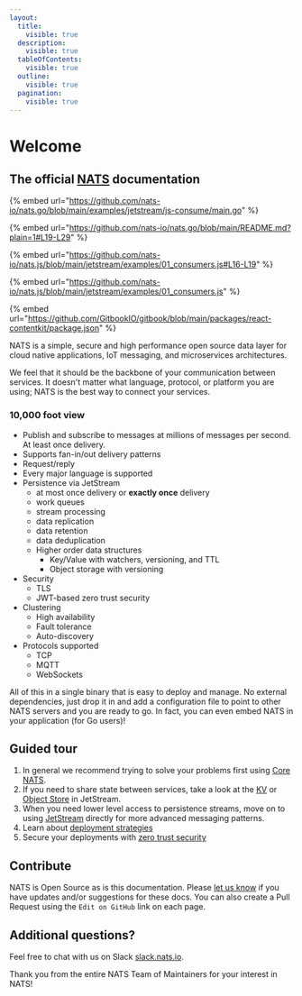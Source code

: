 ```yaml
---
layout:
  title:
    visible: true
  description:
    visible: true
  tableOfContents:
    visible: true
  outline:
    visible: true
  pagination:
    visible: true
---
```


# Welcome

## The official [NATS](https://nats.io/) documentation

{% embed url="https://github.com/nats-io/nats.go/blob/main/examples/jetstream/js-consume/main.go" %}

{% embed url="https://github.com/nats-io/nats.go/blob/main/README.md?plain=1#L19-L29" %}

{% embed url="https://github.com/nats-io/nats.js/blob/main/jetstream/examples/01_consumers.js#L16-L19" %}

{% embed url="https://github.com/nats-io/nats.js/blob/main/jetstream/examples/01_consumers.js" %}

{% embed url="https://github.com/GitbookIO/gitbook/blob/main/packages/react-contentkit/package.json" %}


NATS is a simple, secure and high performance open source data layer for cloud native applications, IoT messaging, and microservices architectures.

We feel that it should be the backbone of your communication between services. It doesn't matter what language, protocol, or platform you are using; NATS is the best way to connect your services.

### 10,000 foot view

- Publish and subscribe to messages at millions of messages per second. At least once delivery.
- Supports fan-in/out delivery patterns
- Request/reply
- Every major language is supported
- Persistence via JetStream
  - at most once delivery or **exactly once** delivery
  - work queues
  - stream processing
  - data replication
  - data retention
  - data deduplication
  - Higher order data structures
    - Key/Value with watchers, versioning, and TTL
    - Object storage with versioning
- Security
  - TLS
  - JWT-based zero trust security
- Clustering
  - High availability
  - Fault tolerance
  - Auto-discovery
- Protocols supported
  - TCP
  - MQTT
  - WebSockets

All of this in a single binary that is easy to deploy and manage. No external dependencies, just drop it in and add a configuration file to point to other NATS servers and you are ready to go. In fact, you can even embed NATS in your application (for Go users)!

## Guided tour

1. In general we recommend trying to solve your problems first using [Core NATS](./nats-concepts/core-nats/readme.md).
2. If you need to share state between services, take a look at the [KV](./nats-concepts/jetstream/key-value-store/readme.md) or [Object Store](./nats-concepts/jetstream/object-store/obj_store.md) in JetStream.
3. When you need lower level access to persistence streams, move on to using [JetStream](./nats-concepts/jetstream/readme.md) directly for more advanced messaging patterns.
4. Learn about [deployment strategies](./nats-concepts/adaptive_edge_deployment.md)
5. Secure your deployments with [zero trust security](./running-a-nats-service/configuration/securing_nats/jwt/README.md)


## Contribute

NATS is Open Source as is this documentation. Please [let us know](mailto:info@nats.io) if you have updates and/or suggestions for these docs. You can also create a Pull Request using the `Edit on GitHub` link on each page.

## Additional questions?

Feel free to chat with us on Slack [slack.nats.io](https://slack.nats.io).

Thank you from the entire NATS Team of Maintainers for your interest in NATS!

